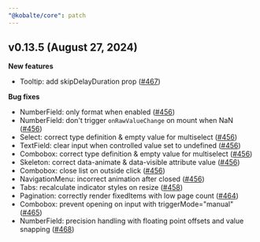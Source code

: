 ```yaml
---
"@kobalte/core": patch
---
```


## v0.13.5 (August 27, 2024)

**New features**

- Tooltip: add skipDelayDuration prop ([#467](https://github.com/kobaltedev/kobalte/pull/467))

**Bug fixes**

- NumberField: only format when enabled ([#456](https://github.com/kobaltedev/kobalte/pull/456))
- NumberField: don't trigger `onRawValueChange` on mount when NaN ([#456](https://github.com/kobaltedev/kobalte/pull/456))
- Select: correct type definition & empty value for multiselect ([#456](https://github.com/kobaltedev/kobalte/pull/456))
- TextField: clear input when controlled value set to undefined ([#456](https://github.com/kobaltedev/kobalte/pull/456))
- Combobox: correct type definition & empty value for multiselect ([#456](https://github.com/kobaltedev/kobalte/pull/456))
- Skeleton: correct data-animate & data-visible attribute value ([#456](https://github.com/kobaltedev/kobalte/pull/456))
- Combobox: close list on outside click ([#456](https://github.com/kobaltedev/kobalte/pull/456))
- NavigationMenu: incorrect animation after closed ([#456](https://github.com/kobaltedev/kobalte/pull/456))
- Tabs: recalculate indicator styles on resize ([#458](https://github.com/kobaltedev/kobalte/pull/458))
- Pagination: correctly render fixedItems with low page count ([#464](https://github.com/kobaltedev/kobalte/pull/464))
- Combobox: prevent opening on input with triggerMode="manual" ([#465](https://github.com/kobaltedev/kobalte/pull/465))
- NumberField: precision handling with floating point offsets and value snapping ([#468](https://github.com/kobaltedev/kobalte/pull/468))
